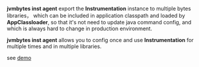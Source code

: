**jvmbytes inst agent** export the **Instrumentation** instance to multiple bytes libraries，
which can be included in application classpath and loaded by **AppClassloader**, 
so that it's not need to update java command config, 
and which is always hard to change in production environment. 

**jvmbytes inst agent** allows you to config once and use **Instrumentation** for multiple times and in multiple libraries.

see [demo](inst-demo/README.md)
